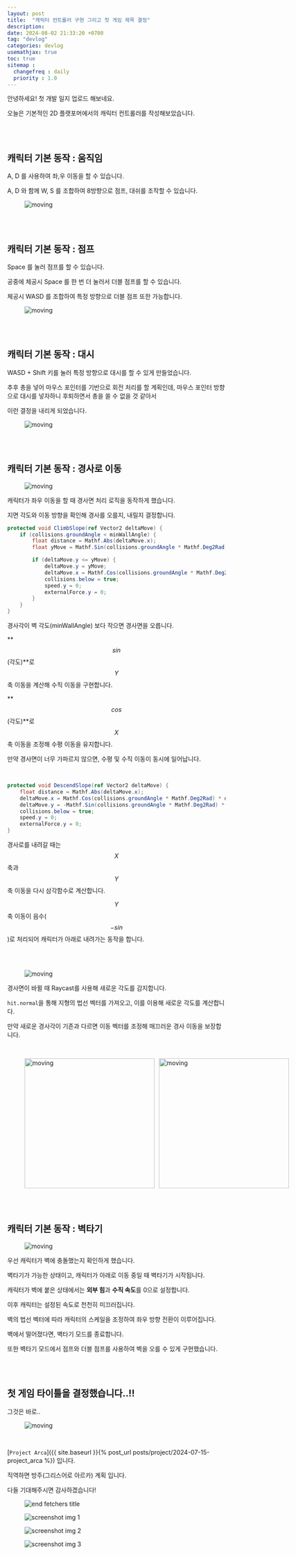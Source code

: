 ```yaml
---
layout: post
title:  "캐릭터 컨트롤러 구현 그리고 첫 게임 제목 결정"
description: 
date: 2024-08-02 21:33:20 +0700
tag: "devlog"
categories: devlog
usemathjax: true
toc: true
sitemap :
  changefreq : daily
  priority : 1.0
---
```


안녕하세요! 첫 개발 일지 업로드 해보네요.

오늘은 기본적인 2D 플랫포머에서의 캐릭터 컨트롤러를 작성해보았습니다.

<br>
<br>

## 캐릭터 기본 동작 : 움직임

A, D 를 사용하여 좌,우 이동을 할 수 있습니다.

A, D 와 함께 W, S 를 조합하여 8방향으로 점프, 대쉬를 조작할 수 있습니다.

<figure>
    <img class="title-image" src="{{ site.image_location }}/devlogs/move.gif" alt="moving">
</figure>

<br>
<br>

## 캐릭터 기본 동작 : 점프

Space 를 눌러 점프를 할 수 있습니다.

공중에 체공시 Space 를 한 번 더 눌러서 더블 점프를 할 수 있습니다.

체공시 WASD 를 조합하여 특정 방향으로 더블 점프 또한 가능합니다.

<figure>
    <img class="title-image" src="{{ site.image_location }}/devlogs/jump.gif" alt="moving">
</figure>

<br>
<br>

## 캐릭터 기본 동작 : 대시

WASD + Shift 키를 눌러 특정 방향으로 대시를 할 수 있게 만들었습니다.

추후 총을 넣어 마우스 포인터를 기반으로 회전 처리를 할 계획인데, 마우스 포인터 방향으로 대시를 넣자하니 후퇴하면서 총을 쏠 수 없을 것 같아서

이런 결정을 내리게 되었습니다.

<figure>
    <img class="title-image" src="{{ site.image_location }}/devlogs/dash.gif" alt="moving">
</figure>

<br>
<br>

## 캐릭터 기본 동작 : 경사로 이동

<figure>
    <img class="title-image" src="{{ site.image_location }}/devlogs/slope.gif" alt="moving">
</figure>

캐릭터가 좌우 이동을 할 때 경사면 처리 로직을 동작하게 했습니다.

지면 각도와 이동 방향을 확인해 경사를 오를지, 내릴지 결정합니다.


```csharp
protected void ClimbSlope(ref Vector2 deltaMove) {
    if (collisions.groundAngle < minWallAngle) {
        float distance = Mathf.Abs(deltaMove.x);
        float yMove = Mathf.Sin(collisions.groundAngle * Mathf.Deg2Rad) * distance;

        if (deltaMove.y <= yMove) {
            deltaMove.y = yMove;
            deltaMove.x = Mathf.Cos(collisions.groundAngle * Mathf.Deg2Rad) * distance * Mathf.Sign(deltaMove.x);
            collisions.below = true;
            speed.y = 0;
            externalForce.y = 0;
        }
    }
}
```

경사각이 벽 각도(minWallAngle) 보다 작으면 경사면을 오릅니다.

**$$sin$$ (각도)**로 $$Y$$축 이동을 계산해 수직 이동을 구현합니다.

**$$cos$$(각도)**로 $$X$$축 이동을 조정해 수평 이동을 유지합니다.

만약 경사면이 너무 가파르지 않으면, 수평 및 수직 이동이 동시에 일어납니다.

<br>

```csharp
protected void DescendSlope(ref Vector2 deltaMove) {
    float distance = Mathf.Abs(deltaMove.x);
    deltaMove.x = Mathf.Cos(collisions.groundAngle * Mathf.Deg2Rad) * distance * Mathf.Sign(deltaMove.x);
    deltaMove.y = -Mathf.Sin(collisions.groundAngle * Mathf.Deg2Rad) * distance;
    collisions.below = true;
    speed.y = 0;
    externalForce.y = 0;
}
```

경사로를 내려갈 때는 $$X$$축과 $$Y$$축 이동을 다시 삼각함수로 계산합니다.

$$Y$$축 이동이 음수( $$ -sin $$ )로 처리되어 캐릭터가 아래로 내려가는 동작을 합니다.

<br>
<br>

<figure>
    <img class="title-image" src="{{ site.image_location }}/devlogs/slope_add.gif" alt="moving">
</figure>

경사면이 바뀔 때 Raycast를 사용해 새로운 각도를 감지합니다.

`hit.normal`을 통해 지형의 법선 벡터를 가져오고, 이를 이용해 새로운 각도를 계산합니다.

만약 새로운 경사각이 기존과 다르면 이동 벡터를 조정해 매끄러운 경사 이동을 보장합니다.

<br>

<figure style="display: flex; justify-content: space-between; gap: 10px;">
    <img class="title-image" src="{{ site.image_location }}/devlogs/slope_add_img.png" alt="moving" width="300">
    <img class="title-image" src="{{ site.image_location }}/devlogs/slope_add_img2.png" alt="moving" width="300">
</figure>


<br>
<br>

## 캐릭터 기본 동작 : 벽타기

<figure>
    <img class="title-image" src="{{ site.image_location }}/devlogs/wall.gif" alt="moving">
</figure>

우선 캐릭터가 벽에 충돌했는지 확인하게 했습니다.

벽타기가 가능한 상태이고, 캐릭터가 아래로 이동 중일 때 벽타기가 시작됩니다.

캐릭터가 벽에 붙은 상태에서는 **외부 힘**과 **수직 속도**를 0으로 설정합니다.

이후 캐릭터는 설정된 속도로 천천히 미끄러집니다.

벽의 법선 벡터에 따라 캐릭터의 스케일을 조정하여 좌우 방향 전환이 이루어집니다.

벽에서 떨어졌다면, 벽타기 모드를 종료합니다.

또한 벽타기 모드에서 점프와 더블 점프를 사용하여 벽을 오를 수 있게 구현했습니다.

<br>
<br>

## 첫 게임 타이틀을 결정했습니다..!!

그것은 바로..

<figure>
    <img class="title-image" src="{{ site.image_location }}/devlogs/projectName.png" alt="moving">
</figure>

<br>

[`Project Arca`]({{ site.baseurl }}{% post_url posts/project/2024-07-15-project_arca %}) 입니다.

직역하면 방주(그리스어로 아르카) 계획 입니다.

다들 기대해주시면 감사하겠습니다!


<figure>
    <img class="title-image" src="{{ site.image_location }}/devlogs/slope_add.gif" alt="end fetchers title">
</figure>

<div class="screenshot-list">
    <figure>
        <img class="screenshot" src="{{site.image_location}}/devlogs/slope.gif" alt="screenshot img 1">
    </figure>
    <figure>
        <img class="screenshot" src="{{site.image_location}}/devlogs/move.gif" alt="screenshot img 2">
    </figure>
    <figure>
        <img class="screenshot" src="{{site.image_location}}/devlogs/jump.gif" alt="screenshot img 3">
    </figure>
</div>
